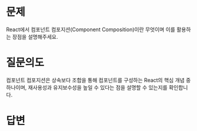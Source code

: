 # 문제
React에서 컴포넌트 컴포지션(Component Composition)이란 무엇이며 이를 활용하는 장점을 설명해주세요.

# 질문의도
컴포넌트 컴포지션은 상속보다 조합을 통해 컴포넌트를 구성하는 React의 핵심 개념 중 하나이며, 재사용성과 유지보수성을 높일 수 있다는 점을 설명할 수 있는지를 확인합니다.

# 답변